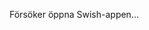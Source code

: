 Försöker öppna Swish-appen...

<script>
  document.addEventListener("DOMContentLoaded", function () {
    window.location.href = "swish://payment?data=%7B%22version%22%3A1%2C%22payee%22%3A%7B%22value%22%3A%221232295269%22%7D%2C%22message%22%3A%7B%22value%22%3A%22People%20For%20Future%20Ume%C3%A5%22%2C%22editable%22%3Afalse%7D%7D";
  });
</script>
